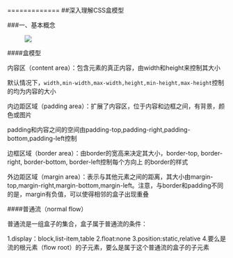 =============
##深入理解CSS盒模型

###一、基本概念

<figure>
	<img src="https://developer.mozilla.org/files/72/boxmodel%20(1).png">
</figure>

####盒模型

内容区（content area）：包含元素的真正内容，由width和height来控制其大小

默认情况下，`width,min-width,max-width,height,min-height,max-height`控制的均为内容的大小

内边距区域（padding area）：扩展了内容区，位于内容和边框之间，有背景，颜色或图片

padding和内容之间的空间由padding-top,padding-right,padding-bottom,padding-left控制


边框区域（border area）：由border的宽高来决定其大小，border-top, border-right, border-bottom, border-left控制每个方向上 的border的样式

外边距区域（margin area）：表示与其他元素之间的距离，其大小由margin-top,margin-right,margin-bottom,margin-left。注意，与border和padding不同的是，margin有负值，可以使得相邻的盒子出现重叠

####普通流（normal flow）

普通流是一组盒子的集合，盒子属于普通流的条件：

1.display：block,list-item,table
2.float:none
3.position:static,relative
4.要么是流的根元素（flow root）的子元素，要么是属于这个普通流的盒子的子元素